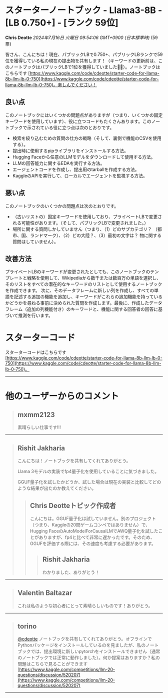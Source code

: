 # スターターノートブック - Llama3-8B - [LB 0.750+] - [ランク 59位]
**Chris Deotte** *2024年7月16日 火曜日 09:54:06 GMT+0900 (日本標準時)* (59票)

皆さん、こんにちは！現在、パブリックLBで0.750+、パブリックLBランクで59位を獲得している私の現在の提出物を共有します！（キーワードの更新前は、このノートブックはパブリックLBで1位を獲得していました🥇😀）。ノートブックはこちらです [https://www.kaggle.com/code/cdeotte/starter-code-for-llama-8b-llm-lb-0-750](https://www.kaggle.com/code/cdeotte/starter-code-for-llama-8b-llm-lb-0-750)。楽しんでください！

## 良い点
このノートブックにはいくつかの問題点がありますが（つまり、いくつかの固定キーワードを使用しています）、役に立つコードもたくさんあります。このノートブックで示されている役に立つ点は次のとおりです。

- 検索を絞り込むための質問の仕方の戦略（そして、裏側で機能のCSVを使用する）。
- 提出時に使用するpipライブラリをインストールする方法。
- Hugging Faceから任意のLLMモデルをダウンロードして使用する方法。
- LLMの回答能力に関するEDAを実行する方法。
- エージェントコードを作成し、提出用のtarballを作成する方法。
- KaggleのAPIを実行して、ローカルでエージェントを監視する方法。

## 悪い点
このノートブックのいくつかの問題点は次のとおりです。

- （古いリストの）固定キーワードを使用しており、プライベートLBで変更される可能性があります。（そして、パブリックLBで変更されました。）
- 場所に関する質問しかしていません（つまり、（1）どのサブカテゴリ？ （都市、国、ランドマーク）、（2）どの大陸？、（3）最初の文字は？ 物に関する質問はしていません）。

## 改善方法
プライベートLBのキーワードが変更されたとしても、このノートブックのテンプレートと戦略を使用して、Wikipediaから数千または数百万の単語を選択し、そのリストをすべての潜在的なキーワードのリストとして使用するノートブックを作成できます。
次に、そのデータフレームに新しい列を作成し、すべての単語を記述する追加の機能を追加し、キーワードがこれらの追加機能を持っているかどうかを尋ねる事前に決められた質問を作成します。最後に、作成したデータフレーム（追加の列機能付き）のキーワードと、機能に関する回答者の回答に基づいて推測を行います。

# スターターコード
スターターコードはこちらです [https://www.kaggle.com/code/cdeotte/starter-code-for-llama-8b-llm-lb-0-750](https://www.kaggle.com/code/cdeotte/starter-code-for-llama-8b-llm-lb-0-750)。

---
# 他のユーザーからのコメント
> ## mxmm2123
> 
> 素晴らしい仕事です!!!
> 
> 
> 
---
> ## Rishit Jakharia
> 
> こんにちは！ノートブックを共有してくれてありがとう。
> 
> Llama 3モデルの実装でfp4量子化を使用していることに気づきました。
> 
> GGUF量子化を試したかどうか、試した場合は現在の実装と比較してどのような結果が出たのか教えてください。
> 
> 
> 
> > ## Chris Deotteトピック作成者
> > 
> > こんにちは。GGUF量子化は試していません。別のプロジェクト（つまり、Kaggleの20問ゲームコンペではありません）で、Hugging FaceのAutoModelForCausalLMでAWQ量子化を試したことがありますが、fp4と比べて非常に遅かったです。そのため、GGUFを評価する際には、その速度も考慮する必要があります。
> > 
> > 
> > 
> > > ## Rishit Jakharia
> > > 
> > > わかりました、ありがとう！
> > > 
> > > 
> > > 
---
> ## Valentin Baltazar
> 
> これは私のような初心者にとって素晴らしいものです！ありがとう。
> 
> 
> 
---
> ## torino
> 
> [@cdeotte](https://www.kaggle.com/cdeotte) ノートブックを共有してくれてありがとう。オフラインでPythonパッケージをインストールしているのを見ましたが、私のノートブックでは、提出環境に新しいpytorchをインストールできません（通常のノートブックでは正常に動作しました）。何か提案はありますか？私の問題はこちらで見ることができます [https://www.kaggle.com/competitions/llm-20-questions/discussion/520207](https://www.kaggle.com/competitions/llm-20-questions/discussion/520207)
> 
> 
> 
---

